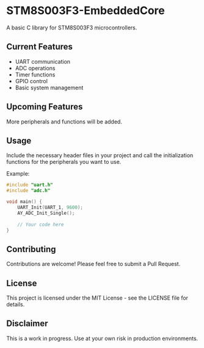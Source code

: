 # STM8S003F3-EmbeddedCore

A basic C library for STM8S003F3 microcontrollers.

## Current Features

- UART communication
- ADC operations
- Timer functions
- GPIO control
- Basic system management

## Upcoming Features

More peripherals and functions will be added.

## Usage

Include the necessary header files in your project and call the initialization functions for the peripherals you want to use. 

Example:

```c
#include "uart.h"
#include "adc.h"

void main() {
    UART_Init(UART_1, 9600);
    AY_ADC_Init_Single();
    
    // Your code here
}
```

## Contributing

Contributions are welcome! Please feel free to submit a Pull Request.

## License

This project is licensed under the MIT License - see the LICENSE file for details.

## Disclaimer

This is a work in progress. Use at your own risk in production environments.